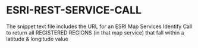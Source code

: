 # ESRI-REST-SERVICE-CALL
The snippet text file includes the URL for an ESRI Map Services Identify Call to return all REGISTERED REGIONS (in that map service) that fall within a latitude &amp; longitude value
